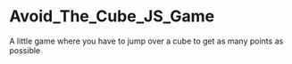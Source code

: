 # Avoid_The_Cube_JS_Game
A little game where you have to jump over a cube to get as many points as possible
